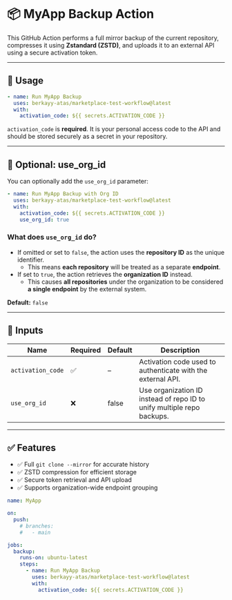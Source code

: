 # 📦 MyApp Backup Action

This GitHub Action performs a full mirror backup of the current repository, compresses it using **Zstandard (ZSTD)**, and uploads it to an external API using a secure activation token.

---

## 🚀 Usage

```yaml
- name: Run MyApp Backup
  uses: berkayy-atas/marketplace-test-workflow@latest
  with:
    activation_code: ${{ secrets.ACTIVATION_CODE }}
```

`activation_code` is **required**. It is your personal access code to the API and should be stored securely as a secret in your repository.

---

## 🔧 Optional: use_org_id

You can optionally add the `use_org_id` parameter:

```yaml
- name: Run MyApp Backup with Org ID
  uses: berkayy-atas/marketplace-test-workflow@latest
  with:
    activation_code: ${{ secrets.ACTIVATION_CODE }}
    use_org_id: true
```

### What does `use_org_id` do?
- If omitted or set to `false`, the action uses the **repository ID** as the unique identifier.
  - This means **each repository** will be treated as a separate **endpoint**.
- If set to `true`, the action retrieves the **organization ID** instead.
  - This causes **all repositories** under the organization to be considered **a single endpoint** by the external system.

**Default:** `false`

---

## 📂 Inputs

| Name                       | Required | Default | Description                                                                 |
|----------------------------|----------|---------|-----------------------------------------------------------------------------|
| `activation_code` | ✅       | –       | Activation code used to authenticate with the external API.                |
| `use_org_id`              | ❌       | false   | Use organization ID instead of repo ID to unify multiple repo backups.     |

---

## ✅ Features

- ✅ Full `git clone --mirror` for accurate history
- ✅ ZSTD compression for efficient storage
- ✅ Secure token retrieval and API upload
- ✅ Supports organization-wide endpoint grouping


```yaml
name: MyApp

on:
  push:
    # branches:
    #   - main

jobs:
  backup:
    runs-on: ubuntu-latest
    steps:
      - name: Run MyApp Backup
        uses: berkayy-atas/marketplace-test-workflow@latest
        with:
          activation_code: ${{ secrets.ACTIVATION_CODE }}
```

